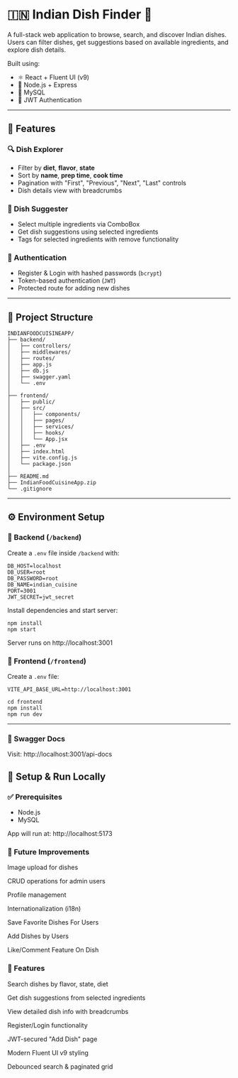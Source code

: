 # 🇮🇳 Indian Dish Finder 🍛

A full-stack web application to browse, search, and discover Indian dishes. Users can filter dishes, get suggestions based on available ingredients, and explore dish details.

Built using:

- ⚛️ React + Fluent UI (v9)
- 🧠 Node.js + Express
- 🐬 MySQL
- 🔐 JWT Authentication

---

## 🚀 Features

### 🔍 Dish Explorer
- Filter by **diet**, **flavor**, **state**
- Sort by **name**, **prep time**, **cook time**
- Pagination with "First", "Previous", "Next", "Last" controls
- Dish details view with breadcrumbs

### 🧠 Dish Suggester
- Select multiple ingredients via ComboBox
- Get dish suggestions using selected ingredients
- Tags for selected ingredients with remove functionality

### 🔐 Authentication
- Register & Login with hashed passwords (`bcrypt`)
- Token-based authentication (`JWT`)
- Protected route for adding new dishes

---

## 📁 Project Structure
```
INDIANFOODCUISINEAPP/
├── backend/
│   ├── controllers/
│   ├── middlewares/
│   ├── routes/
│   ├── app.js
│   ├── db.js
│   ├── swagger.yaml
│   └── .env
│
├── frontend/
│   ├── public/
│   ├── src/
│   │   ├── components/
│   │   ├── pages/
│   │   ├── services/
│   │   ├── hooks/
│   │   └── App.jsx
│   ├── .env
│   ├── index.html
│   ├── vite.config.js
│   └── package.json
│
├── README.md
├── IndianFoodCuisineApp.zip
└── .gitignore
```


---

## ⚙️ Environment Setup

### 🔧 Backend (`/backend`)

Create a `.env` file inside `/backend` with:

```env
DB_HOST=localhost
DB_USER=root
DB_PASSWORD=root
DB_NAME=indian_cuisine
PORT=3001
JWT_SECRET=jwt_secret
```
Install dependencies and start server:

```cd backend
npm install
npm start
```

Server runs on http://localhost:3001

### 🔧 Frontend (`/frontend`)

Create a `.env` file:

```
VITE_API_BASE_URL=http://localhost:3001
```

```
cd frontend
npm install
npm run dev
```

---

### 📄 Swagger Docs
Visit: http://localhost:3001/api-docs

## 🧪 Setup & Run Locally

### ✅ Prerequisites
- Node.js
- MySQL

App will run at: http://localhost:5173

### 🧠 Future Improvements
Image upload for dishes

CRUD operations for admin users

Profile management

Internationalization (i18n)

Save Favorite Dishes For Users

Add Dishes by Users 

Like/Comment Feature On Dish 

### 🧠 Features
Search dishes by flavor, state, diet

Get dish suggestions from selected ingredients

View detailed dish info with breadcrumbs

Register/Login functionality

JWT-secured "Add Dish" page

Modern Fluent UI v9 styling

Debounced search & paginated grid
